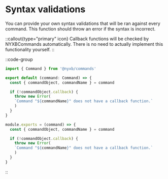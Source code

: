 # Syntax validations

You can provide your own syntax validations that will be ran against every command. This function should throw an error if the syntax is incorrect.

::callout{type="primary" icon}
Callback functions will be checked by NYXBCommands automatically. There is no need to actually implement this functionality yourself.
::

::code-group
  ```ts [typescript]
  import { Command } from '@nyxb/commands'
  
  export default (command: Command) => {
    const { commandObject, commandName } = command
  
    if (!commandObject.callback) {
      throw new Error(
      `Command "${commandName}" does not have a callback function.`
      )
    }
}
  ```
  ```js [javascript]
  module.exports = (command) => {
    const { commandObject, commandName } = command
  
    if (!commandObject.callback) {
      throw new Error(
      `Command "${commandName}" does not have a callback function.`
      )
    }
}
  ```
::
